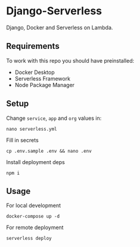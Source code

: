 # Django-Serverless
Django, Docker and Serverless on Lambda.

## Requirements
To work with this repo you should have preinstalled:
* Docker Desktop
* Serverless Framework
* Node Package Manager

## Setup
Change `service`, `app` and `org` values in:
```
nano serverless.yml
```

Fill in secrets
```
cp .env.sample .env && nano .env
```

Install deployment deps
```
npm i
```

## Usage

For local development
```
docker-compose up -d
```

For remote deployment
```
serverless deploy
```
